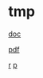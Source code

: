 # tmp



[doc](https://drive.google.com/open?id=1MOujL2-7jq_srYI6ko5ofx1_I-65sIaT1Ee4JUtmlMU&amp%3Busp=drive_copy&usp=drive_copy)

[pdf](https://drive.google.com/file/d/1wUJo5E95DAR46bKW4L8Y6KhjPiW7TtL5/view?usp=share_link)


[r](https://drive.google.com/file/d/16RsJ9qJO5EAWDyYCLYnx24fJbjv_uOc3/view?usp=share_link)
[p](https://docs.google.com/presentation/d/12PDESADv0GClOQyBU9m30-7NEu0rvHSG/edit?usp=share_link&ouid=101654596297081041002&rtpof=true&sd=true)
